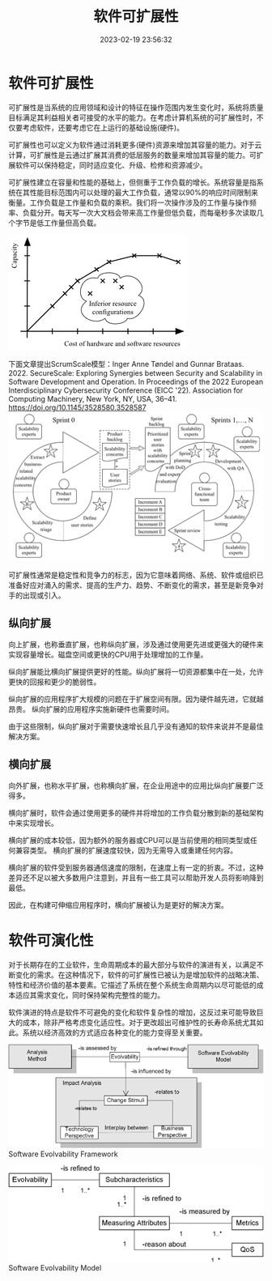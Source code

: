 ﻿---
title: 软件可扩展性
date: 2023-02-19 23:56:32
summary: 本文分享软件可扩展性的相关内容。
tags:
- 软件质量
- 软件工程
categories:
- 软件工程
---

# 软件可扩展性

可扩展性是当系统的应用领域和设计的特征在操作范围内发生变化时，系统将质量目标满足其利益相关者可接受的水平的能力。在考虑计算机系统的可扩展性时，不仅要考虑软件，还要考虑它在上运行的基础设施(硬件)。

可扩展性也可以定义为软件通过消耗更多(硬件)资源来增加其容量的能力。对于云计算，可扩展性是云通过扩展其消费的低层服务的数量来增加其容量的能力。可扩展软件可以保持稳定，同时适应变化、​​升级、检修和资源减少。

可扩展性建立在容量和性能的基础上，但侧重于工作负载的增长。系统容量是指系统在其性能目标范围内可以处理的最大工作负载，通常以90%的响应时间限制来衡量。工作负载是工作量和负载的乘积。我们将一次操作涉及的工作量与操作频率、负载分开。每天写一次大文档会带来高工作量但低负载，而每毫秒多次读取几个字节是低工作量但高负载。

![](../../../images/软件工程/软件质量/软件可扩展性/1.png)

下面文章提出ScrumScale模型：Inger Anne Tøndel and Gunnar Brataas. 2022. SecureScale: Exploring Synergies between Security and Scalability in Software Development and Operation. In Proceedings of the 2022 European Interdisciplinary Cybersecurity Conference (EICC '22). Association for Computing Machinery, New York, NY, USA, 36–41. https://doi.org/10.1145/3528580.3528587
![](../../../images/软件工程/软件质量/软件可扩展性/2.png)

可扩展性通常是稳定性和竞争力的标志，因为它意味着网络、系统、软件或组织已准备好应对涌入的需求、提高的生产力、趋势、不断变化的需求，甚至是新竞争对手的出现或引入。

## 纵向扩展

向上扩展，也称垂直扩展，也称纵向扩展，涉及通过使用更先进或更强大的硬件来实现容量增长。磁盘空间或更快的CPU用于处理增加的工作量。

纵向扩展能比横向扩展提供更好的性能。纵向扩展将一切资源都集中在一处，允许更快的回报和更少的脆弱性。

纵向扩展的应用程序扩大规模的问题在于扩展空间有限。因为硬件越先进，它就越昂贵。
纵向扩展的应用程序实施新硬件也需要时间。

由于这些限制，纵向扩展对于需要快速增长且几乎没有通知的软件来说并不是最佳解决方案。

## 横向扩展

向外扩展，也称水平扩展，也称横向扩展，在企业用途中的应用比纵向扩展要广泛得多。

横向扩展时，软件会通过使用更多的硬件并将增加的工作负载分散到新的基础架构中来实现增长。

横向扩展的成本较低，因为额外的服务器或CPU可以是当前使用的相同类型或任何兼容类型。
横向扩展的扩展速度较快，因为无需导入或重建任何内容。

横向扩展的软件受到服务器通信速度的限制，在速度上有一定的折衷。不过，这种差异还不足以被大多数用户注意到，并且有一些工具可以帮助开发人员将影响降到最低。

因此，在构建可伸缩应用程序时，横向扩展被认为是更好的解决方案。

# 软件可演化性

对于长期存在的工业软件，生命周期成本的最大部分与软件的演进有关，以满足不断变化的需求。在这种情况下，软件的可扩展性已被认为是增加软件的战略决策、特性和经济价值的基本要素。它描述了系统在整个系统生命周期内以尽可能低的成本适应其需求变化，同时保持架构完整性的能力。

软件演进的特点是软件不可避免的变化和软件复杂性的增加，这反过来可能导致巨大的成本，除非严格考虑变化适应性。对于更改超出可维护性的长寿命系统尤其如此。系统以经济高效的方式适应各种变化的能力变得至关重要。

![](../../../images/软件工程/软件质量/软件可扩展性/3.png)
Software Evolvability Framework

![](../../../images/软件工程/软件质量/软件可扩展性/4.png)
Software Evolvability Model
